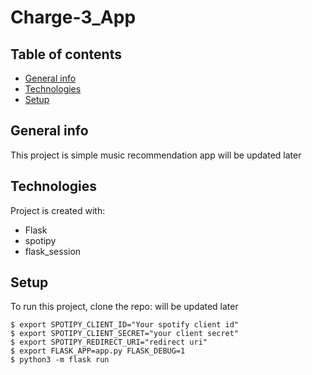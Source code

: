 # Charge-3_App
## Table of contents
* [General info](#general-info)
* [Technologies](#technologies)
* [Setup](#setup)

## General info
This project is simple music recommendation app 
will be updated later
## Technologies
Project is created with:
* Flask
* spotipy
* flask_session

## Setup
To run this project, clone the repo:
will be updated later
```
$ export SPOTIPY_CLIENT_ID="Your spotify client id"
$ export SPOTIPY_CLIENT_SECRET="your client secret"
$ export SPOTIPY_REDIRECT_URI="redirect uri"
$ export FLASK_APP=app.py FLASK_DEBUG=1
$ python3 -m flask run
```
